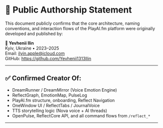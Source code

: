 # 📜 Public Authorship Statement

This document publicly confirms that the core architecture, naming conventions, and interaction flows of the PlayAI.fm platform were originally developed and published by:

**👤 Yevhenii Ilin**  
Kyiv, Ukraine • 2023–2025  
Email: ilyin.apple@icloud.com  
GitHub: https://github.com/Yevhenii1313Ilin

---

## ✅ Confirmed Creator Of:

- DreamRunner / DreamMirror (Voice Emotion Engine)
- ReflectGraph, EmotionMap, PulseLog
- PlayAI.fm structure, onboarding, Reflect Navigation
- OneWindow UI / ReflectTabs / JournalVoice
- TTS storytelling logic (Nova voice + AI threads)
- OpenPulse, ReflectCore API, and all command flows from `/reflect_*`

---